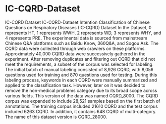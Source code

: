 # IC-CQRD-Dataset
IC-CQRD Dataset
IC-CQRD-Dataset Intention Classification of Chinese Questions on Respiratory Diseases (IC-CQRD) Dataset
In the Dataset, 0 represents HT, 1 represents WWH, 2 represents WD, 3 represents WHY, and 4 represents PRE.
The experimental data is sourced from mainstream Chinese Q&A platforms such as Baidu Know, 360Q&A, and Sogou Ask. The CQRD data were collected through web crawlers on these platforms. Approximately 40,000 CQRD data were successively gathered in the experiment. After removing duplicates and filtering out CQRD that did not meet the requirements, a subset of the corpus was selected for labeling. The initial batch of manual labeling consisted of 8,926 CQRD, with 8,056 questions used for training and 870 questions used for testing. During this labeling process, keywords in each CQRD were manually summarized and applied to the classification task. However, later on it was decided to remove the non-medical problems category due to its broad scope across various fields. This version of the data was named CQRD_8000.
The CQRD corpus was expanded to include 28,521 samples based on the first batch of annotations. The training corpus included 21610 CQRD and the test corpus included 6263 CQRD. In addition, it contains 648 CQRD of multi-category. The name of this dataset version is CQRD_28000.
